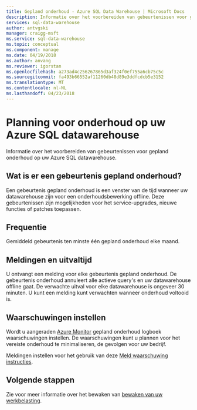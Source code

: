 ```yaml
---
title: Gepland onderhoud - Azure SQL Data Warehouse | Microsoft Docs
description: Informatie over het voorbereiden van gebeurtenissen voor gepland onderhoud aan uw Azure SQL Data Warehouse.
services: sql-data-warehouse
author: antvgski
manager: craigg-msft
ms.service: sql-data-warehouse
ms.topic: conceptual
ms.component: manage
ms.date: 04/19/2018
ms.author: anvang
ms.reviewer: igorstan
ms.openlocfilehash: a273ad4c256267865d3af324f0ef755a6cb75c5c
ms.sourcegitcommit: fa493b66552af11260db48d89e3ddfcdcb5e3152
ms.translationtype: MT
ms.contentlocale: nl-NL
ms.lasthandoff: 04/23/2018
---
```

# <a name="planning-for-maintenance-on-your-azure-sql-data-warehouse"></a>Planning voor onderhoud op uw Azure SQL datawarehouse

Informatie over het voorbereiden van gebeurtenissen voor gepland onderhoud op uw Azure SQL datawarehouse.

## <a name="what-is-a-planned-maintenance-event"></a>Wat is er een gebeurtenis gepland onderhoud?
Een gebeurtenis gepland onderhoud is een venster van de tijd wanneer uw datawarehouse zijn voor een onderhoudsbewerking offline. Deze gebeurtenissen zijn mogelijkheden voor het service-upgrades, nieuwe functies of patches toepassen. 

## <a name="frequency"></a>Frequentie
Gemiddeld gebeurtenis ten minste één gepland onderhoud elke maand. 

## <a name="notifications-and-downtime"></a>Meldingen en uitvaltijd
U ontvangt een melding voor elke gebeurtenis gepland onderhoud. De gebeurtenis onderhoud annuleert alle actieve query's en uw datawarehouse offline gaat. De verwachte uitval voor elke datawarehouse is ongeveer 30 minuten. U kunt een melding kunt verwachten wanneer onderhoud voltooid is. 

## <a name="setting-up-alerts"></a>Waarschuwingen instellen

Wordt u aangeraden [Azure Monitor](../monitoring-and-diagnostics/monitoring-activity-log-alerts-on-service-notifications.md) gepland onderhoud logboek waarschuwingen instellen. De waarschuwingen kunt u plannen voor het vereiste onderhoud te minimaliseren, de gevolgen voor uw bedrijf. 

Meldingen instellen voor het gebruik van deze [Meld waarschuwing instructies](../monitoring-and-diagnostics/monitoring-activity-log-alerts-on-service-notifications.md). 

## <a name="next-steps"></a>Volgende stappen
Zie voor meer informatie over het bewaken van [bewaken van uw werkbelasting](sql-data-warehouse-manage-monitor.md).
